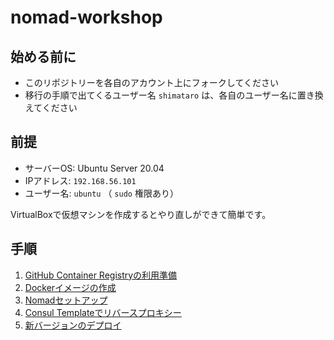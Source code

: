 # nomad-workshop

## 始める前に

* このリポジトリーを各自のアカウント上にフォークしてください
* 移行の手順で出てくるユーザー名 `shimataro` は、各自のユーザー名に置き換えてください

## 前提

* サーバーOS: Ubuntu Server 20.04
* IPアドレス: `192.168.56.101`
* ユーザー名: `ubuntu` （ `sudo` 権限あり）

VirtualBoxで仮想マシンを作成するとやり直しができて簡単です。

## 手順

1. [GitHub Container Registryの利用準備](1-prepare-ghcr.md)
1. [Dockerイメージの作成](2-create-docker-image.md)
1. [Nomadセットアップ](3-setup-nomad.md)
1. [Consul Templateでリバースプロキシー](4-consul-template.md)
1. [新バージョンのデプロイ](5-update-image.md)
